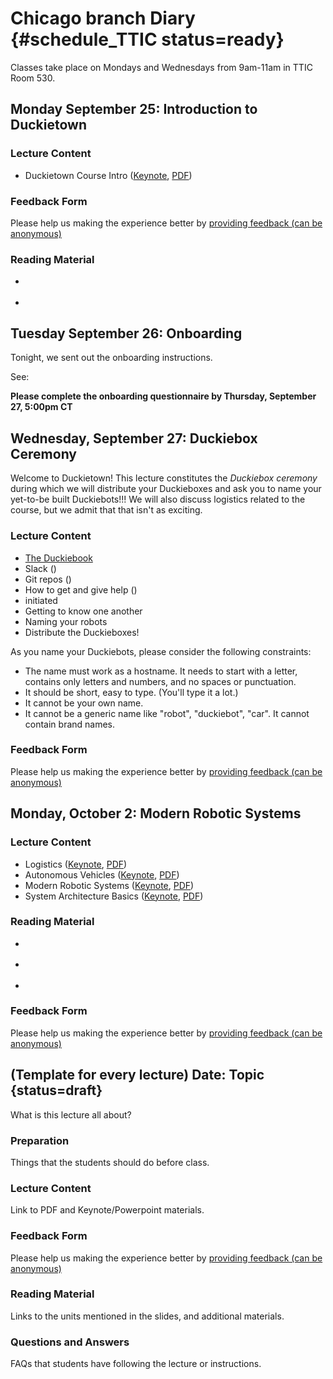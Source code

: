 # Chicago branch Diary {#schedule_TTIC status=ready}

Classes take place on Mondays and Wednesdays from 9am-11am in TTIC Room 530.

## Monday September 25: Introduction to Duckietown


### Lecture Content

* Duckietown Course Intro ([Keynote](https://github.com/duckietown/lectures/blob/master/2_given/2017-09-25-ttic-intro_lecture.key), [PDF](https://github.com/duckietown/lectures/blob/master/2_given/2017-09-25-ttic-intro_lecture.pdf))


### Feedback Form

Please help us making the experience better by [providing feedback (can be anonymous)](https://goo.gl/forms/yKWqJBuiMiAPC4Zz2)


### Reading Material

* [](#part:duckietown-project)

* [](#autonomy-overview)




## Tuesday September 26: Onboarding

Tonight, we sent out the onboarding instructions.

See: [](#onboarding-fall2017)

**Please complete the onboarding questionnaire by Thursday, September 27, 5:00pm CT**


## Wednesday, September 27: Duckiebox Ceremony

Welcome to Duckietown! This lecture constitutes the _Duckiebox ceremony_ during which we will distribute your Duckieboxes and ask you to name your yet-to-be built Duckiebots!!! We will also discuss logistics related to the course, but we admit that that isn't as exciting.


### Lecture Content

* [The Duckiebook](http://book.duckietown.org/fall2017/duckiebook/index.html)
* Slack ([](#slack_channels))
* Git repos ([](#fall2017-git))
* How to get and give help ([](#help))
* [](#checkoff_assembly_configuration) initiated
* Getting to know one another
* Naming your robots
* Distribute the Duckieboxes!


As you name your Duckiebots, please consider the following constraints:

- The name must work as a hostname. It needs to start with a letter, contains only letters and numbers, and no spaces or punctuation.
- It should be short, easy to type. (You'll type it a lot.)
- It cannot be your own name.
- It cannot be a generic name like "robot", "duckiebot", "car". It cannot contain brand names.

### Feedback Form

Please help us making the experience better by [providing feedback (can be anonymous)](https://goo.gl/forms/yKWqJBuiMiAPC4Zz2)


## Monday, October 2: Modern Robotic Systems

### Lecture Content

* Logistics ([Keynote](https://github.com/duckietown/lectures/blob/master/2_given/2017-10-02-ttic-a-logistics.key), [PDF](https://github.com/duckietown/lectures/blob/master/2_given/2017-10-02-ttic-a-logistics.pdf))
* Autonomous Vehicles ([Keynote](https://github.com/duckietown/lectures/blob/master/2_given/2017-10-02-ttic-b-autonomous_vehicles.key), [PDF](https://github.com/duckietown/lectures/blob/master/2_given/2017-10-02-ttic-b-autonomous_vehicles.pdf))
* Modern Robotic Systems ([Keynote](https://github.com/duckietown/lectures/blob/master/2_given/2017-10-02-ttic-c-modern_robotic_systems.key), [PDF](https://github.com/duckietown/lectures/blob/master/2_given/2017-10-02-ttic-c-modern_robotic_systems.pdf))
* System Architecture Basics ([Keynote](https://github.com/duckietown/lectures/blob/master/2_given/2017-10-02-ttic-d-system_architecture_basics.key), [PDF](https://github.com/duckietown/lectures/blob/master/2_given/2017-10-02-ttic-d-system_architecture_basics.pdf))


### Reading Material

* [](#part:autonomous-vehicles)

* [](#part:modern-robotic-systems)

* [](#part:system-architecture-basics)

### Feedback Form

Please help us making the experience better by [providing feedback (can be anonymous)](https://goo.gl/forms/yKWqJBuiMiAPC4Zz2)




##  (Template for every lecture) Date: Topic {status=draft}

What is this lecture all about?

### Preparation

Things that the students should do before class.

### Lecture Content

Link to PDF and Keynote/Powerpoint materials.

### Feedback Form

Please help us making the experience better by [providing feedback (can be anonymous)](https://goo.gl/forms/yKWqJBuiMiAPC4Zz2)

### Reading Material

Links to the units mentioned in the slides,
and additional materials.

### Questions and Answers

FAQs that students have following the lecture or instructions.

